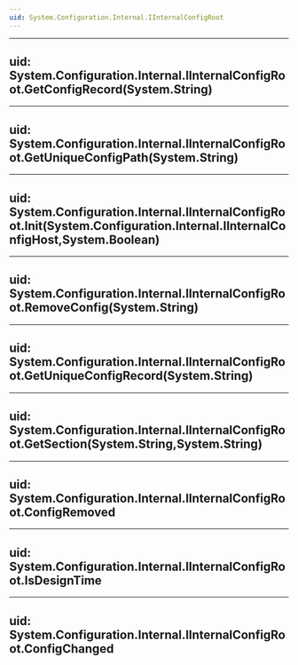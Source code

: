 ```yaml
---
uid: System.Configuration.Internal.IInternalConfigRoot
---
```


---
uid: System.Configuration.Internal.IInternalConfigRoot.GetConfigRecord(System.String)
---

---
uid: System.Configuration.Internal.IInternalConfigRoot.GetUniqueConfigPath(System.String)
---

---
uid: System.Configuration.Internal.IInternalConfigRoot.Init(System.Configuration.Internal.IInternalConfigHost,System.Boolean)
---

---
uid: System.Configuration.Internal.IInternalConfigRoot.RemoveConfig(System.String)
---

---
uid: System.Configuration.Internal.IInternalConfigRoot.GetUniqueConfigRecord(System.String)
---

---
uid: System.Configuration.Internal.IInternalConfigRoot.GetSection(System.String,System.String)
---

---
uid: System.Configuration.Internal.IInternalConfigRoot.ConfigRemoved
---

---
uid: System.Configuration.Internal.IInternalConfigRoot.IsDesignTime
---

---
uid: System.Configuration.Internal.IInternalConfigRoot.ConfigChanged
---
